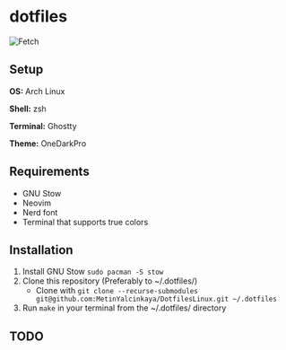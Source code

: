 # dotfiles

![Fetch](https://github.com/user-attachments/assets/a63e2514-9d2f-457b-bc48-399f8a516d8a)

## Setup

**OS:** Arch Linux

**Shell:** zsh

**Terminal:** Ghostty

**Theme:** OneDarkPro

## Requirements

- GNU Stow
- Neovim
- Nerd font
- Terminal that supports true colors

## Installation

1. Install GNU Stow `sudo pacman -S stow`
2. Clone this repository (Preferably to ~/.dotfiles/)
   - Clone with `git clone --recurse-submodules git@github.com:MetinYalcinkaya/DotfilesLinux.git ~/.dotfiles`
3. Run `make` in your terminal from the ~/.dotfiles/ directory

## TODO
